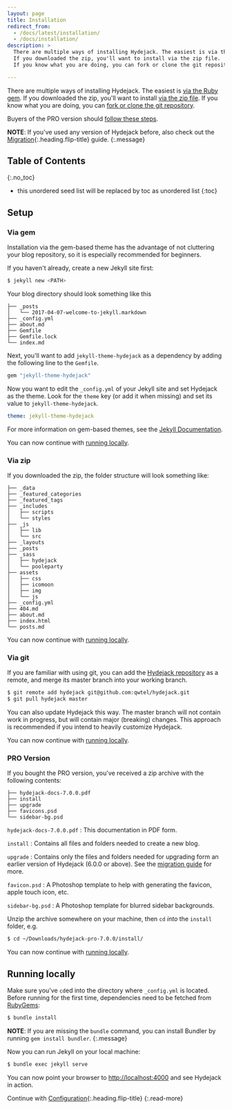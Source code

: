 ```yaml
---
layout: page
title: Installation
redirect_from:
  - /docs/latest/installation/
  - /docs/installation/
description: >
  There are multiple ways of installing Hydejack. The easiest is via the Ruby gem.
  If you downloaded the zip, you'll want to install via the zip file.
  If you know what you are doing, you can fork or clone the git repository.

---
```


There are multiple ways of installing Hydejack.
The easiest is [via the Ruby gem](#via-gem).
If you downloaded the zip, you'll want to install [via the zip file](#via-zip).
If you know what you are doing, you can [fork or clone the git repository](#via-git).

Buyers of the PRO version should [follow these steps](#pro-version).

**NOTE**: If you've used any version of Hydejack before,
also check out the [Migration]{:.heading.flip-title} guide.
{:.message}

## Table of Contents
{:.no_toc}
* this unordered seed list will be replaced by toc as unordered list
{:toc}

## Setup
### Via gem
Installation via the gem-based theme has the advantage of not cluttering your blog repository,
so it is especially recommended for beginners.

If you haven't already, create a new Jekyll site first:

~~~bash
$ jekyll new <PATH>
~~~

Your blog directory should look something like this

~~~
├── _posts
│   └── 2017-04-07-welcome-to-jekyll.markdown
├── _config.yml
├── about.md
├── Gemfile
├── Gemfile.lock
└── index.md
~~~

Next, you'll want to add `jekyll-theme-hydejack` as a dependency by adding the following line to the `Gemfile`.

~~~ruby
gem "jekyll-theme-hydejack"
~~~

Now you want to edit the `_config.yml` of your Jekyll site and set Hydejack as the theme.
Look for the `theme` key (or add it when missing) and set its value to `jekyll-theme-hydejack`.

~~~yml
theme: jekyll-theme-hydejack
~~~

For more information on gem-based themes, see the [Jekyll Documentation](http://jekyllrb.com/docs/themes/).

You can now continue with [running locally](#running-locally).

### Via zip
If you downloaded the zip, the folder structure will look something like:

~~~
├── _data
├── _featured_categories
├── _featured_tags
├── _includes
│   ├── scripts
│   └── styles
├── _js
│   ├── lib
│   └── src
├── _layouts
├── _posts
├── _sass
│   ├── hydejack
│   └── pooleparty
├── assets
│   ├── css
│   ├── icomoon
│   ├── img
│   └── js
├── _config.yml
├── 404.md
├── about.md
├── index.html
└── posts.md
~~~

You can now continue with [running locally](#running-locally).

### Via git
If you are familiar with using git, you can add the [Hydejack repository](https://github.com/qwtel/hydejack)
as a remote, and merge its master branch into your working branch.

~~~bash
$ git remote add hydejack git@github.com:qwtel/hydejack.git
$ git pull hydejack master
~~~

You can also update Hydejack this way. The master branch will not contain work in progress,
but will contain major (breaking) changes. This approach is recommended if you intend to heavily customize Hydejack.

You can now continue with [running locally](#running-locally).

### PRO Version
If you bought the PRO version, you've received a zip archive with the following contents:

~~~
├── hydejack-docs-7.0.0.pdf
├── install
├── upgrade
├── favicons.psd
└── sidebar-bg.psd
~~~

`hydejack-docs-7.0.0.pdf`
: This documentation in PDF form.

`install`
: Contains all files and folders needed to create a new blog.

`upgrade`
: Contains only the files and folders needed for upgrading form an earlier version of Hydejack (6.0.0 or above).
  See the [migration guide][v6to6] for more.

`favicon.psd`
: A Photoshop template to help with generating the favicon, apple touch icon, etc.

`sidebar-bg.psd`
: A Photoshop template for blurred sidebar backgrounds.

Unzip the archive somewhere on your machine, then `cd` *into* the `install` folder, e.g.

~~~bash
$ cd ~/Downloads/hydejack-pro-7.0.0/install/
~~~

You can now continue with [running locally](#running-locally).

## Running locally
Make sure you've `cd`ed into the directory where `_config.yml` is located.
Before running for the first time, dependencies need to be fetched from [RubyGems](https://rubygems.org/):

~~~bash
$ bundle install
~~~

**NOTE**: If you are missing the `bundle` command, you can install Bundler by running `gem install bundler`.
{:.message}

Now you can run Jekyll on your local machine:

~~~bash
$ bundle exec jekyll serve
~~~

You can now point your browser to <http://localhost:4000> and see Hydejack in action.


Continue with [Configuration](configuration.md){:.heading.flip-title}
{:.read-more}


[migration]: migration.md
[v5to6]: migration.md#from-hydejack-v5
[v6to6]: migration.md#from-hydejack-v6
